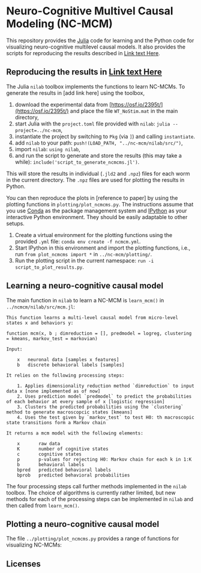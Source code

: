 # Neuro-Cognitive Multivel Causal Modeling (NC-MCM)

This repository provides the [Julia](https://julialang.org/) code for learning and the Python code for visualizing neuro-cognitive multilevel causal models. It also provides the scripts for reproducing the results described in [Link text Here](https://link-url-here.org).

## Reproducing the results in [Link text Here](https://link-url-here.org)

The Julia `nilab` toolbox implements the functions to learn NC-MCMs. To generate the results in [add link here] using the toolbox,

1. download the experimental data from [https://osf.io/2395t/](https://osf.io/2395t/) and place the file `WT_NoStim.mat` in the main directory,
2. start Julia with the `project.toml` file provided with `nilab`: `julia --project=../nc-mcm`,
3. instantiate the project by switching to `Pkg` (via `]`) and calling `instantiate`.
4. add `nilab` to your path: `push!(LOAD_PATH, "../nc-mcm/nilab/src/")`,
5. import `nilab`: `using nilab`,
6. and run the script to generate and store the results (this may take a while): `include('script_to_generate_ncmcms.jl')`.

This will store the results in individual (`.jld2` and `.npz`) files for each worm in the current directory. The `.npz` files are used for plotting the results in Python.

You can then reproduce the plots in [reference to paper] by using the plotting functions in `plotting/plot_ncmcms.py`. The instructions assume that you use [Conda](https://docs.conda.io/en/latest/) as the package management system and [IPython](https://ipython.org/) as your interactive Python environment. They should be easily adaptable to other setups.

1. Create a virtual environment for the plotting functions using the provided `.yml` file: `conda env create -f ncmcm.yml`.
2. Start IPython in this environment and import the plotting functions, i.e., run `from plot_ncmcms import *` in `../nc-mcm/plotting/`.
3. Run the plotting script in the current namespace: `run -i script_to_plot_results.py`.

## Learning a neuro-cognitive causal model

The main function in `nilab` to learn a NC-MCM is `learn_mcm()` in `../ncmcm/nilab/src/mcm.jl`: 

```
This function learns a multi-level causal model from micro-level states x and behaviors y:

function mcm(x, b ; dimreduction = [], predmodel = logreg, clustering = kmeans, markov_test = markovian)

Input:

    x   neuronal data [samples x features]
    b   discrete behavioral labels [samples]

It relies on the following processing steps:

    1. Applies dimensionality reduction method `dimreduction` to input data x [none implemented as of now]
    2. Uses prediction model `predmodel` to predict the probabilities of each behavior at every sample of x [logistic regression]
    3. Clusters the predicted probabilities using the `clustering` method to generate macroscopcic states [kmeans]
    4. Uses the test given by `markov_test` to test H0: th macroscopic state transitions form a Markov chain

It returns a mcm model with the following elements:

    x       raw data
    K       number of cognitive states
    c       cognitive states
    p       p-values for rejecting H0: Markov chain for each k in 1:K
    b       behavioral labels
    bpred   predicted behavioral labels
    bprob   predicted behavioral probabilities
```

The four processing steps call further methods implemented in the `nilab` toolbox. The choice of algorithms is currently rather limited, but new methods for each of the processing steps can be implemented in `nilab` and then called from `learn_mcm()`.

## Plotting a neuro-cognitive causal model

The file `../plotting/plot_ncmcms.py` provides a range of functions for visualizing NC-MCMs:

## Licenses

